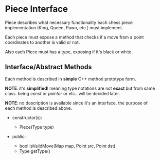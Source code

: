 # Piece Interface

Piece describes what necessary functionality each chess piece implementation (King, Queen, Pawn, etc.) must implement.

Each piece must expose a method that checks if a move from a point coordinates to another is valid or not.

Also each Piece must has a type, exposing if it's black or white.

## Interface/Abstract Methods

Each method is described in **simple** C++ method prototype form.

**NOTE**: it's **simplified**! meaning type notations are not **exact** but from same class. being *const* or *pointer* or etc.. will be decided later.

**NOTE**: no description is available since it's an interface. the purpose of each method is described above.

*   constructor(s):  
    *   Piece(Type type)

*   public:
    *   bool isValidMove(Map map, Point src, Point dst)
    *   Type getType()

